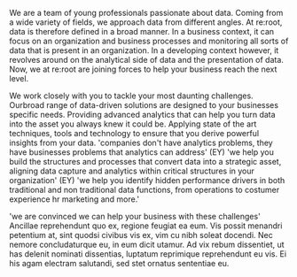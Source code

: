 We are a team of young professionals passionate about data.
Coming from a wide variety of fields, we approach data from different angles.
At re:root, data is therefore defined in a broad manner.
In a business context, it can focus on an organization and business processes
and monitoring all sorts of data that is present in an organization.
In a developing context however, it revolves around on the analytical side of data
and the presentation of data.
Now, we at re:root are joining forces to help your business reach the next level.

We work closely with you to tackle your most daunting challenges.
Ourbroad range of data-driven solutions are designed to your businesses specific needs. 
Providing advanced analytics that can help you turn
data into the asset you always knew it could be. Applying state of the
art techniques, tools and technology to ensure that you derive
powerful insights from your data. 'companies don't have analytics
problems, they have businesses problems that analytics can address'
(EY) 'we help you build the structures and processes that convert data
into a strategic asset, aligning data capture and analytics within
critical structures in your organization' (EY) 'we help you identify
hidden performance drivers in both traditional and non traditional
data functions, from operations to costumer experience hr marketing
and more.'

'we are convinced we can help your business with these challenges'
Ancillae reprehendunt quo ex, regione feugiat ea eum. Vis possit
menandri petentium at, sint quodsi civibus vis ex, vim cu nibh soleat
docendi. Nec nemore concludaturque eu, in eum dicit utamur. Ad vix
rebum dissentiet, ut has delenit nominati dissentias, luptatum
reprimique reprehendunt eu vis. Ei his agam electram salutandi, sed
stet ornatus sententiae eu.

